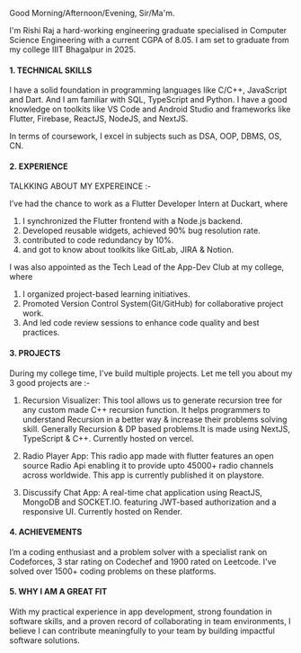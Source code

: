 Good Morning/Afternoon/Evening, Sir/Ma'm.

I'm Rishi Raj a hard-working engineering graduate specialised in Computer Science Engineering with a current CGPA of 8.05. I am set to graduate from my college IIIT Bhagalpur in 2025.

#### 1. TECHNICAL SKILLS

I have a solid foundation in programming languages like C/C++, JavaScript and Dart. And I am familiar with SQL, TypeScript and Python. I have a good knowledge on toolkits like VS Code and Android Studio and frameworks like Flutter, Firebase, ReactJS, NodeJS, and NextJS.

In terms of coursework, I excel in subjects such as DSA, OOP, DBMS, OS, CN.

#### 2. EXPERIENCE

TALKKING ABOUT MY EXPEREINCE :-

I’ve had the chance to work as a Flutter Developer Intern at Duckart, where 
1. I synchronized the Flutter frontend with a Node.js backend.
2. Developed reusable widgets, achieved 90% bug resolution rate.
3. contributed to code redundancy by 10%.
4. and got to know about toolkits like GitLab, JIRA & Notion.

I was also appointed as the Tech Lead of the App-Dev Club at my college, where
1. I organized project-based learning initiatives.
2. Promoted Version Control System(Git/GitHub) for collaborative project work.
3. And led code review sessions to enhance code quality and best practices.

#### 3. PROJECTS

During my college time, I've build multiple projects.
Let me tell you about my 3 good projects are :-

1. Recursion Visualizer: This tool allows us to generate recursion tree for any custom made C++ recursion function.
It helps programmers to understand Recursion in a better way & increase their problems solving skill. Generally Recursion & DP based problems.It is made using NextJS, TypeScript & C++. Currently hosted on vercel.


2. Radio Player App: This radio app made with flutter features an open source Radio Api enabling it to provide upto 45000+ radio channels across worldwide. This app is currently published it on playstore.

3. Discussify Chat App: A real-time chat application using ReactJS, MongoDB and SOCKET.IO. featuring JWT-based authorization and a responsive UI. Currently hosted on Render.

#### 4. ACHIEVEMENTS

I’m a coding enthusiast and a problem solver with a specialist rank on Codeforces, 3 star rating on Codechef and 1900 rated on Leetcode. I've solved over 1500+ coding problems on these platforms.

#### 5. WHY I AM A GREAT FIT

With my practical experience in app development, strong foundation in software skills, and a proven record of collaborating in team environments, I believe I can contribute meaningfully to your team by building impactful software solutions.



